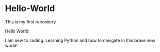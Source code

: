 # Hello-World
This is my first repository

Hello World!

I am new to coding. Learning Python and how to navigate in this brave new world!


